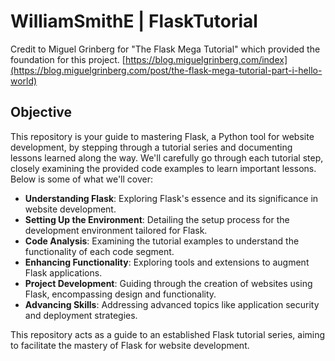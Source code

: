 # WilliamSmithE | FlaskTutorial

Credit to Miguel Grinberg for "The Flask Mega Tutorial" which provided the foundation for this project.
[https://blog.miguelgrinberg.com/index](https://blog.miguelgrinberg.com/post/the-flask-mega-tutorial-part-i-hello-world)

## Objective

This repository is your guide to mastering Flask, a Python tool for website development, by stepping through a tutorial series and documenting lessons learned along the way. We'll carefully go through each tutorial step, closely examining the provided code examples to learn important lessons. Below is some of what we'll cover:

- **Understanding Flask**: Exploring Flask's essence and its significance in website development.
- **Setting Up the Environment**: Detailing the setup process for the development environment tailored for Flask.
- **Code Analysis**: Examining the tutorial examples to understand the functionality of each code segment.
- **Enhancing Functionality**: Exploring tools and extensions to augment Flask applications.
- **Project Development**: Guiding through the creation of websites using Flask, encompassing design and functionality.
- **Advancing Skills**: Addressing advanced topics like application security and deployment strategies.

This repository acts as a guide to an established Flask tutorial series, aiming to facilitate the mastery of Flask for website development.
